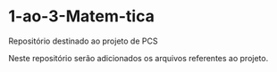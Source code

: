 # 1-ao-3-Matem-tica
Repositório destinado ao projeto de PCS

Neste repositório serão adicionados os arquivos referentes ao projeto.
